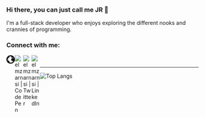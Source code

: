 ### Hi there, you can just call me JR 👋

I'm a full-stack developer who enjoys exploring the different nooks and crannies of programming. 

### Connect with me:

[<img align="left" alt="elmzarnsi" width="22px" src="https://raw.githubusercontent.com/iconic/open-iconic/master/svg/globe.svg" />][website]
[<img align="left" alt="elmzarnsi | CodePen" width="22px" src="https://cdn.jsdelivr.net/npm/simple-icons@v3/icons/codepen.svg" />][codepen]
[<img align="left" alt="elmzarnsi | Twitter" width="22px" src="https://cdn.jsdelivr.net/npm/simple-icons@v3/icons/twitter.svg" />][twitter]
[<img align="left" alt="elmzarnsi | LinkedIn" width="22px" src="https://cdn.jsdelivr.net/npm/simple-icons@v3/icons/linkedin.svg" />][linkedin]

<br />

<!-- ### 📕 Latest Blog Posts -->

<!-- BLOG-POST-LIST:START
- [Adding a New Domain to Your Hosting Account via cPanel](https://elmerdotdev.com/adding-a-new-domain-to-your-hosting-account-via-cpanel/)
- [Issuing a FREE SSL Certificate for Your Domain Using Let’s Encrypt SSL](https://elmerdotdev.com/issue-free-ssl-certificate-using-lets-encrypt-ssl/)
- [Creating a Flip Clock Countdown Timer with Moment.js Timezone](https://elmerdotdev.com/flip-clock-countdown-timer-with-moment-js-timezone/)
- [How Propeller Ads Push Notifications Got Me Blacklisted](https://elmerdotdev.com/how-propeller-ads-push-notifications-got-me-blacklisted/)
- [Direction Aware Tiles Pure CSS – How It Works](https://elmerdotdev.com/direction-aware-tiles-pure-css-how-it-works/)
BLOG-POST-LIST:END -->

---

![Top Langs](https://github-readme-stats.vercel.app/api/top-langs/?username=elmerdotdev&layout=compact)

[website]: https://elmer.dev
[codepen]: https://codepen.io/elmzarnsi/
[twitter]: https://twitter.com/elmzarnsi
[linkedin]: https://linkedin.com/in/elmzarnsi
